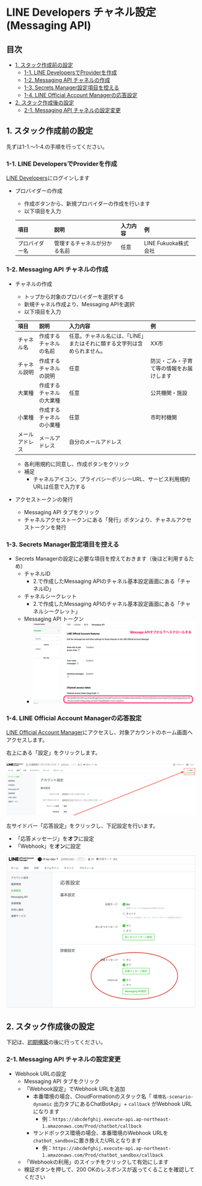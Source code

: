 # LINE Developers チャネル設定(Messaging API)

## 目次
  - [1. スタック作成前の設定](#1-スタック作成前の設定)
    - [1-1. LINE DevelopersでProviderを作成](#1-1-line-developersでproviderを作成)
    - [1-2. Messaging API チャネルの作成](#1-2-messaging-api-チャネルの作成)
    - [1-3. Secrets Manager設定項目を控える](#1-3-secrets-manager設定項目を控える)
    - [1-4. LINE Official Account Managerの応答設定](#1-4-line-official-account-managerの応答設定)
  - [2. スタック作成後の設定](#2-スタック作成後の設定)
    - [2-1. Messaging API チャネルの設定変更](#2-1-messaging-api-チャネルの設定変更)

## 1. スタック作成前の設定
先ずは1-1.〜1-4.の手順を行ってください。

### 1-1. LINE DevelopersでProviderを作成
[LINE Developers](https://developers.line.biz/ja/)にログインします

* プロバイダーの作成
    * 作成ボタンから、新規プロバイダーの作成を行います
    * 以下項目を入力

    | 項目 | 説明 | 入力内容 | 例 |
    |---|---|---|---|
    | プロバイダー名 | 管理するチャネルが分かる名前 | 任意 | LINE Fukuoka株式会社 |

### 1-2. Messaging API チャネルの作成
* チャネルの作成
    * トップから対象のプロバイダーを選択する
    * 新規チャネル作成より、Messaging APIを選択
    * 以下項目を入力

    | 項目 | 説明 | 入力内容 | 例 |
    |---|---|---|---|
    | チャネル名 | 作成するチャネルの名前 | 任意。チャネル名には、「LINE」またはそれに類する文字列は含められません。 | XX市 |
    | チャネル説明 | 作成するチャネルの説明 | 任意 | 防災・ごみ・子育て等の情報をお届けします |
    | 大業種 | 作成するチャネルの大業種 | 任意 | 公共機関・施設 |
    | 小業種 | 作成するチャネルの小業種 | 任意 | 市町村機関 |
    | メールアドレス | メールアドレス | 自分のメールアドレス |  |
    
    * 各利用規約に同意し、作成ボタンをクリック
    * 補足
        * チャネルアイコン、プライバシーポリシーURL、サービス利用規約URLは任意で入力する

* アクセストークンの発行
    * Messaging API タブをクリック
    * チャネルアクセストークンにある「発行」ボタンより、チャネルアクセストークンを発行

### 1-3. Secrets Manager設定項目を控える

* Secrets Managerの設定に必要な項目を控えておきます（後ほど利用するため）
    * チャネルID
        * 2.で作成したMessaging APIのチャネル基本設定画面にある「チャネルID」
    * チャネルシークレット
        * 2.で作成したMessaging APIのチャネル基本設定画面にある「チャネルシークレット」
    * Messaging API トークン
        * ![API Tokenの場所](./images/line-liff-mes-api-token.png)

### 1-4. LINE Official Account Managerの応答設定

[LINE Official Account Manager](https://manager.line.biz/)にアクセスし、対象アカウントのホーム画面へアクセスします。

右上にある「設定」をクリックします。

![LINE Official Account Managerの応答設定 > 詳細設定](./images/line-oam-detail-settings-1.png)

左サイドバー「応答設定」をクリックし、下記設定を行います。

* 「応答メッセージ」を**オフ**に設定
* 「Webhook」を**オン**に設定

![LINE Official Account Managerの応答設定 > 詳細設定](./images/line-oam-detail-settings-2.png)


## 2. スタック作成後の設定
下記は、[初期構築](./FOR_DEVELOPERS.md#2-初期構築)の後に行ってください。

### 2-1. Messaging API チャネルの設定変更
* Webhook URLの設定
  * Messaging API タブをクリック
  * 「Webhook設定」でWebhook URLを追加
      * 本番環境の場合、CloudFormationのスタック名「 `環境名-scenario-dynamic` 出力タブにあるChatBotApi」+ `callback` がWebhook URLになります
          * 例：`https://abcdefghij.execute-api.ap-northeast-1.amazonaws.com/Prod/chatbot/callback`
      * サンドボックス環境の場合、本番環境のWebhook URLを `chatbot_sandbox`に置き換えたURLとなります
          * 例：`https://abcdefghij.execute-api.ap-northeast-1.amazonaws.com/Prod/chatbot_sandbox/callback`
  * 「Webhookの利用」のスイッチをクリックして有効にします
  * 検証ボタンを押して、200 OKのレスポンスが返ってくることを確認してください
